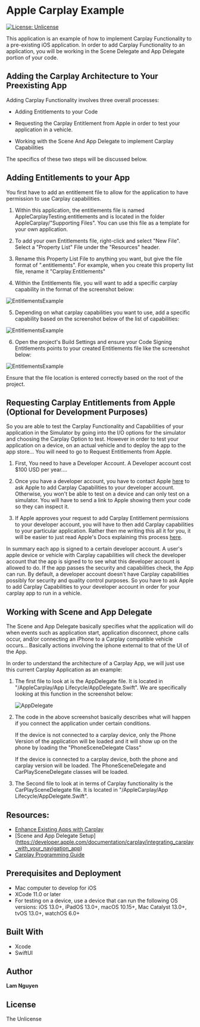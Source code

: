 # Apple Carplay Example

[![License: Unlicense](https://img.shields.io/badge/license-Unlicense-blue.svg)](http://unlicense.org/)

This application is an example of how to implement Carplay Functionality to a pre-existing iOS application. In order to add Carplay Functionality to an application, you will be working in the Scene Delegate and App Delegate portion of your code.


## Adding the Carplay Architecture to Your Preexisting App

Adding Carplay Functionality involves three overall processes:

- Adding Entitlements to your Code

- Requesting the Carplay Entitlement from Apple in order to test your application in a vehicle.

-  Working with the Scene And App Delegate to implement Carplay Capabilities

The specifics of these two steps will be discussed below.


## Adding Entitlements to your App

You first have to add an entitlement file to allow for the application to have permission to use Carplay capabilities.

1. Within this application, the entitlements file is named AppleCarplayTesting.entitlements and is located in the folder AppleCarplay/"Supporting Files". You can use this file as a template for your own application.

2. To add your own Entitlements file, right-click and select "New File". Select a "Property List" File under the "Resources" header.

3. Rename this Property List File to anything you want, but give the file format of ".entitlements". For example, when you create this property list file, rename it "Carplay.Entitlements"

4. Within the Entitlements file, you will want to add a specific carplay capability in the format of the screenshot below:

![EntitlementsExample](ReadmeScreenshots/Entitlements_Entry.png)

5. Depending on what carplay capabilities you want to use, add a specific capability based on the screenshot below of the list of capabilities:

![EntitlementsExample](ReadmeScreenshots/Carplay_Entitlements_List.png)

6. Open the project's Build Settings and ensure your Code Signing Entitlements points to your created Entitlements file like the screenshot below:

![EntitlementsExample](ReadmeScreenshots/Code_Signing.png)

Ensure that the file location is entered correctly based on the root of the project.


## Requesting Carplay Entitlements from Apple (Optional for Development Purposes)

So you are able to test the Carplay Functionality and Capabilities of your application in the Simulator by going into the I/O options for the simulator and choosing the Carplay Option to test. However in order to test your application on a device, on an actual vehicle and to deploy the app to the app store... You will need to go to Request Entitlements from Apple.

1. First, You need to have a Developer Account. A Developer account cost $100 USD per year....

2. Once you have a developer account, you have to contact Apple [here](https://developer.apple.com/contact/carplay/) to ask Apple to add Carplay Capabilities to your developer account. Otherwise, you won't be able to test on a device and can only test on a simulator. You will have to send a link to Apple showing them your code so they can inspect it.

3. If Apple approves your request to add Carplay Entitlement permissions to your developer account, you will have to then add Carplay capabilities to your particular application. Rather then me writing this all it for you, it will be easier to just read Apple's Docs explaining this process [here](https://developer.apple.com/documentation/carplay/requesting_carplay_entitlements).


In summary each app is signed to a certain developer account. A user's apple device or vehicle with Carplay capabilities will check the developer account that the app is signed to to see what this developer account is allowed to do. If the app passes the security and capabilities check, the App can run. By default, a developer account doesn't have Carplay capabilities possibly for security and quality control purposes. So you have to ask Apple to add Carplay Capabilities to your developer account in order for your carplay app to run in a vehicle.

  

## Working with Scene and App Delegate

The Scene and App Delegate basically specifies what the application will do when events such as application start, application disconnect, phone calls occur, and/or connecting an iPhone to a Carplay compatible vehicle occurs... Basically actions involving the iphone external to that of the UI of the App.

In order to understand the architecture of a Carplay App, we will just use this current Carplay Application as an example:

1. The first file to look at is the AppDelegate file. It is located in "/AppleCarplay/App Lifecycle/AppDelegate.Swift". We are specifically looking at this function in the screenshot below:

    ![AppDelegate](ReadmeScreenshots/AppDelegateScreen.png)

2. The code in the above screenshot basically describes what will happen if you connect the application under certain conditions. 

    If the device is not connected to a carplay device, only the Phone Version of the application will be loaded and it will show up on the phone by loading the "PhoneSceneDelegate Class"

    If the device is connected to a carplay device, both the phone and carplay version will be loaded. The PhoneSceneDelegate and CarPlaySceneDelegate classes will be loaded.
    
3. The Second file to look at in terms of Carplay functionality is the CarPlaySceneDelegate file. It is located in "/AppleCarplay/App Lifecycle/AppDelegate.Swift".






## Resources:

- [Enhance Existing Apps with Carplay](https://adapptor.com.au/blog/enhance-existing-apps-with-carplay)
- [Scene and App Delegate Setup] (https://developer.apple.com/documentation/carplay/integrating_carplay_with_your_navigation_app)
- [Carplay Programming Guide](https://developer.apple.com/carplay/documentation/CarPlay-App-Programming-Guide.pdf)


 
## Prerequisites and Deployment

- Mac computer to develop for iOS
- XCode 11.0 or later
- For testing on a device, use a device that can run the following OS versions: iOS 13.0+, iPadOS 13.0+, macOS 10.15+, Mac Catalyst 13.0+, tvOS 13.0+, watchOS 6.0+

## Built With

- Xcode
- SwiftUI


## Author

**Lam Nguyen**

## License

The Unlicense


